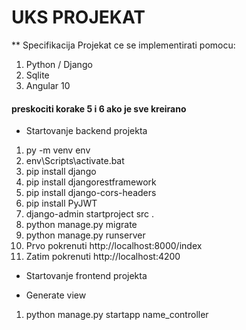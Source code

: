 # UKS PROJEKAT

** Specifikacija
Projekat ce se implementirati pomocu:
1. Python / Django
2. Sqlite
3. Angular 10
 
#### preskociti korake 5 i 6 ako je sve kreirano
* Startovanje backend projekta
1.  py -m venv env
2.  env\Scripts\activate.bat
3.  pip install django
4.  pip install djangorestframework
5.  pip install django-cors-headers
6.  pip install PyJWT
7.  django-admin startproject src .
8.  python manage.py migrate
9.  python manage.py runserver
10. Prvo pokrenuti http://localhost:8000/index
11. Zatim pokrenuti http://localhost:4200

* Startovanje frontend projekta

* Generate view
1. python manage.py startapp name_controller